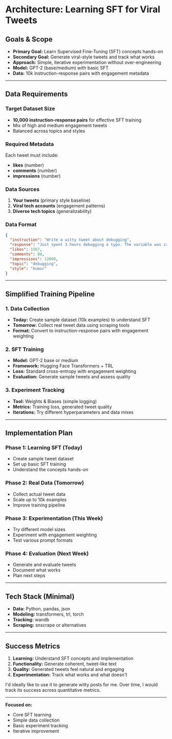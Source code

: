 # Architecture: Learning SFT for Viral Tweets

## Goals & Scope

* **Primary Goal:** Learn Supervised Fine-Tuning (SFT) concepts hands-on
* **Secondary Goal:** Generate viral-style tweets and track what works
* **Approach:** Simple, iterative experimentation without over-engineering
* **Model:** GPT-2 (base/medium) with basic SFT
* **Data:** 10k instruction-response pairs with engagement metadata

---

## Data Requirements

### Target Dataset Size
- **10,000 instruction-response pairs** for effective SFT training
- Mix of high and medium engagement tweets
- Balanced across topics and styles

### Required Metadata
Each tweet must include:
- **likes** (number)
- **comments** (number) 
- **impressions** (number)

### Data Sources
1. **Your tweets** (primary style baseline)
2. **Viral tech accounts** (engagement patterns)
3. **Diverse tech topics** (generalizability)

### Data Format
```json
{
  "instruction": "Write a witty tweet about debugging",
  "response": "Just spent 3 hours debugging a typo. The variable was called 'userName' but I was using 'username' 😅",
  "likes": 1567,
  "comments": 89,
  "impressions": 12000,
  "topic": "debugging",
  "style": "humor"
}
```

---

## Simplified Training Pipeline

### 1. Data Collection
- **Today:** Create sample dataset (10k examples) to understand SFT
- **Tomorrow:** Collect real tweet data using scraping tools
- **Format:** Convert to instruction-response pairs with engagement weighting

### 2. SFT Training
- **Model:** GPT-2 base or medium
- **Framework:** Hugging Face Transformers + TRL
- **Loss:** Standard cross-entropy with engagement weighting
- **Evaluation:** Generate sample tweets and assess quality

### 3. Experiment Tracking
- **Tool:** Weights & Biases (simple logging)
- **Metrics:** Training loss, generated tweet quality
- **Iterations:** Try different hyperparameters and data mixes

---

## Implementation Plan

### Phase 1: Learning SFT (Today)
- Create sample tweet dataset
- Set up basic SFT training
- Understand the concepts hands-on

### Phase 2: Real Data (Tomorrow)
- Collect actual tweet data
- Scale up to 10k examples
- Improve training pipeline

### Phase 3: Experimentation (This Week)
- Try different model sizes
- Experiment with engagement weighting
- Test various prompt formats

### Phase 4: Evaluation (Next Week)
- Generate and evaluate tweets
- Document what works
- Plan next steps

---

## Tech Stack (Minimal)

* **Data:** Python, pandas, json
* **Modeling:** transformers, trl, torch
* **Tracking:** wandb
* **Scraping:** snscrape or alternatives

---

## Success Metrics

1. **Learning:** Understand SFT concepts and implementation
2. **Functionality:** Generate coherent, tweet-like text
3. **Quality:** Generated tweets feel natural and engaging
4. **Experimentation:** Track what works and what doesn't

I'd ideally like to use it to generate witty posts for me. Over time, I would track its success across quantitative metrics.

---

**Focused on:**
- Core SFT learning
- Simple data collection
- Basic experiment tracking
- Iterative improvement
